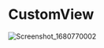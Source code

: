 # CustomView

![Screenshot_1680770002](https://user-images.githubusercontent.com/57858666/230324821-e2b558b2-972b-4acd-b729-50fe51f8bb13.jpeg)

